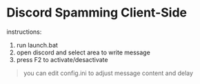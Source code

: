 #  Discord Spamming Client-Side
instructions:
  1. run launch.bat
  2. open discord and select area to write message
  3. press F2 to activate/desactivate

> you can edit config.ini to adjust message content and delay
